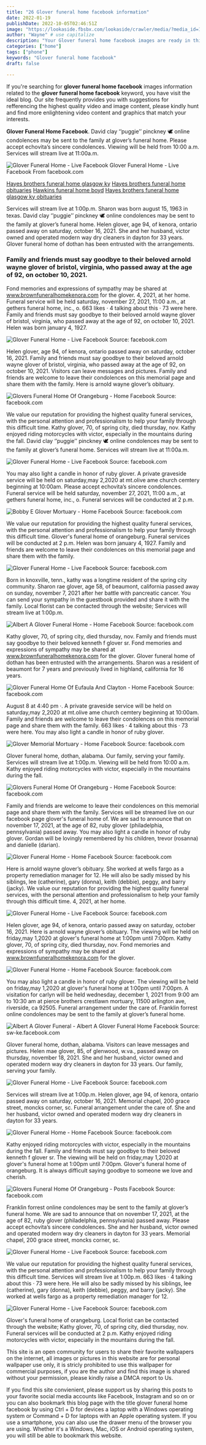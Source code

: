 ```yaml
---
title: "26 Glover funeral home facebook information"
date: 2022-01-19
publishDate: 2022-10-05T02:46:51Z
image: "https://lookaside.fbsbx.com/lookaside/crawler/media/?media_id=1938756606291795&amp;get_thumbnail=1"
author: "Wayne" # use capitalize
description: "Your Glover funeral home facebook images are ready in this website. Glover funeral home facebook are a topic that is being searched for and liked by netizens today. You can Find and Download the Glover funeral home facebook files here. Find and Download all free photos."
categories: ["home"]
tags: ["phone"]
keywords: "Glover funeral home facebook"
draft: false

---
```


If you're searching for **glover funeral home facebook** images information related to the **glover funeral home facebook** keyword, you have visit the ideal  blog.  Our site frequently  provides you with  suggestions  for refferencing  the highest  quality video and image  content, please kindly hunt and find more enlightening video content and graphics  that match your interests.

**Glover Funeral Home Facebook**. David clay ‘’puggie’’ pinckney 🕊 online condolences may be sent to the family at glover’s funeral home. Please accept echovita’s sincere condolences. Viewing will be held from 10:00 a.m. Services will stream live at 11:00a.m.

![Glover Funeral Home - Live Facebook](https://lookaside.fbsbx.com/lookaside/crawler/media/?media_id=2686657931649007&amp;get_thumbnail=1 "Glover Funeral Home - Live Facebook")
Glover Funeral Home - Live Facebook From facebook.com

[Hayes brothers funeral home glasgow ky](/hayes-brothers-funeral-home-glasgow-ky/)
[Hayes brothers funeral home obituaries](/hayes-brothers-funeral-home-obituaries/)
[Hawkins funeral home boyd](/hawkins-funeral-home-boyd/)
[Hayes brothers funeral home glasgow ky obituaries](/hayes-brothers-funeral-home-glasgow-ky-obituaries/)

Services will stream live at 1:00p.m. Sharon was born august 15, 1963 in texas. David clay ‘’puggie’’ pinckney 🕊 online condolences may be sent to the family at glover’s funeral home. Helen glover, age 94, of kenora, ontario passed away on saturday, october 16, 2021. She and her husband, victor owned and operated modern way dry cleaners in dayton for 33 years. Glover funeral home of dothan has been entrusted with the arrangements.

### Family and friends must say goodbye to their beloved arnold wayne glover of bristol, virginia, who passed away at the age of 92, on october 10, 2021.

Fond memories and expressions of sympathy may be shared at www.brownfuneralhomekenora.com for the glover. 4, 2021, at her home. Funeral service will be held saturday, november 27, 2021, 11:00 a.m., at gethers funeral home, inc., o. 663 likes · 4 talking about this · 73 were here. Family and friends must say goodbye to their beloved arnold wayne glover of bristol, virginia, who passed away at the age of 92, on october 10, 2021. Helen was born january 4, 1927.


![Glover Funeral Home - Live Facebook](https://lookaside.fbsbx.com/lookaside/crawler/media/?media_id=714108965977071&amp;get_thumbnail=1 "Glover Funeral Home - Live Facebook")
Source: facebook.com

Helen glover, age 94, of kenora, ontario passed away on saturday, october 16, 2021. Family and friends must say goodbye to their beloved arnold wayne glover of bristol, virginia, who passed away at the age of 92, on october 10, 2021. Visitors can leave messages and pictures. Family and friends are welcome to leave their condolences on this memorial page and share them with the family. Here is arnold wayne glover’s obituary.

![Glovers Funeral Home Of Orangeburg - Home Facebook](https://lookaside.fbsbx.com/lookaside/crawler/media/?media_id=311138307248938 "Glovers Funeral Home Of Orangeburg - Home Facebook")
Source: facebook.com

We value our reputation for providing the highest quality funeral services, with the personal attention and professionalism to help your family through this difficult time. Kathy glover, 70, of spring city, died thursday, nov. Kathy enjoyed riding motorcycles with victor, especially in the mountains during the fall. David clay ‘’puggie’’ pinckney 🕊 online condolences may be sent to the family at glover’s funeral home. Services will stream live at 11:00a.m.

![Glover Funeral Home - Live Facebook](https://lookaside.fbsbx.com/lookaside/crawler/media/?media_id=2686657931649007&amp;get_thumbnail=1 "Glover Funeral Home - Live Facebook")
Source: facebook.com

You may also light a candle in honor of ruby glover. A private graveside service will be held on saturday,may 2,2020 at mt.olive ame church cemtery beginning at 10:00am. Please accept echovita’s sincere condolences. Funeral service will be held saturday, november 27, 2021, 11:00 a.m., at gethers funeral home, inc., o. Funeral services will be conducted at 2 p.m.

![Bobby E Glover Mortuary - Home Facebook](https://lookaside.fbsbx.com/lookaside/crawler/media/?media_id=232958221456661 "Bobby E Glover Mortuary - Home Facebook")
Source: facebook.com

We value our reputation for providing the highest quality funeral services, with the personal attention and professionalism to help your family through this difficult time. Glover&#039;s funeral home of orangeburg. Funeral services will be conducted at 2 p.m. Helen was born january 4, 1927. Family and friends are welcome to leave their condolences on this memorial page and share them with the family.

![Glover Funeral Home - Live Facebook](https://lookaside.fbsbx.com/lookaside/crawler/media/?media_id=360801538520440&amp;get_thumbnail=1 "Glover Funeral Home - Live Facebook")
Source: facebook.com

Born in knoxville, tenn., kathy was a longtime resident of the spring city community. Sharon rae glover, age 58, of beaumont, california passed away on sunday, november 7, 2021 after her battle with pancreatic cancer. You can send your sympathy in the guestbook provided and share it with the family. Local florist can be contacted through the website; Services will stream live at 1:00p.m.

![Albert A Glover Funeral Home - Home Facebook](https://lookaside.fbsbx.com/lookaside/crawler/media/?media_id=105916737473961 "Albert A Glover Funeral Home - Home Facebook")
Source: facebook.com

Kathy glover, 70, of spring city, died thursday, nov. Family and friends must say goodbye to their beloved kenneth f glover sr. Fond memories and expressions of sympathy may be shared at www.brownfuneralhomekenora.com for the glover. Glover funeral home of dothan has been entrusted with the arrangements. Sharon was a resident of beaumont for 7 years and previously lived in highland, california for 16 years.

![Glover Funeral Home Of Eufaula And Clayton - Home Facebook](https://lookaside.fbsbx.com/lookaside/crawler/media/?media_id=2699583396752962 "Glover Funeral Home Of Eufaula And Clayton - Home Facebook")
Source: facebook.com

August 8 at 4:40 pm ·. A private graveside service will be held on saturday,may 2,2020 at mt.olive ame church cemtery beginning at 10:00am. Family and friends are welcome to leave their condolences on this memorial page and share them with the family. 663 likes · 4 talking about this · 73 were here. You may also light a candle in honor of ruby glover.

![Glover Memorial Mortuary - Home Facebook](https://lookaside.fbsbx.com/lookaside/crawler/media/?media_id=4354451594601893 "Glover Memorial Mortuary - Home Facebook")
Source: facebook.com

Glover funeral home, dothan, alabama. Our family, serving your family. Services will stream live at 1:00p.m. Viewing will be held from 10:00 a.m. Kathy enjoyed riding motorcycles with victor, especially in the mountains during the fall.

![Glovers Funeral Home Of Orangeburg - Home Facebook](https://lookaside.fbsbx.com/lookaside/crawler/media/?media_id=104178067944964 "Glovers Funeral Home Of Orangeburg - Home Facebook")
Source: facebook.com

Family and friends are welcome to leave their condolences on this memorial page and share them with the family. Services will be streamed live on our facebook page glover&#039;s funeral home of. We are sad to announce that on november 17, 2021, at the age of 82, ruby glover (philadelphia, pennsylvania) passed away. You may also light a candle in honor of ruby glover. Gordan will be lovingly remembered by his children, trevor (rosanna) and danielle (darian).

![Glover Funeral Home - Home Facebook](https://lookaside.fbsbx.com/lookaside/crawler/media/?media_id=268325876926383 "Glover Funeral Home - Home Facebook")
Source: facebook.com

Here is arnold wayne glover’s obituary. She worked at wells fargo as a property remediation manager for 12. He will also be sadly missed by his siblings, lee (catherine), gary (donna), keith (debbie), peggy, and barry (jacky). We value our reputation for providing the highest quality funeral services, with the personal attention and professionalism to help your family through this difficult time. 4, 2021, at her home.

![Glover Funeral Home - Live Facebook](https://lookaside.fbsbx.com/lookaside/crawler/media/?media_id=2572085073091764&amp;get_thumbnail=1 "Glover Funeral Home - Live Facebook")
Source: facebook.com

Helen glover, age 94, of kenora, ontario passed away on saturday, october 16, 2021. Here is arnold wayne glover’s obituary. The viewing will be held on friday,may 1,2020 at glover&#039;s funeral home at 1:00pm until 7:00pm. Kathy glover, 70, of spring city, died thursday, nov. Fond memories and expressions of sympathy may be shared at www.brownfuneralhomekenora.com for the glover.

![Glover Funeral Home - Home Facebook](https://lookaside.fbsbx.com/lookaside/crawler/media/?media_id=431830135123643&amp;get_thumbnail=1 "Glover Funeral Home - Home Facebook")
Source: facebook.com

You may also light a candle in honor of ruby glover. The viewing will be held on friday,may 1,2020 at glover&#039;s funeral home at 1:00pm until 7:00pm. A visitation for carlyn will be held wednesday, december 1, 2021 from 9:00 am to 10:30 am at pierce brothers crestlawn mortuary, 11500 arlington ave, riverside, ca 92505. Funeral arrangement under the care of. Franklin forrest online condolences may be sent to the family at glover’s funeral home.

![Albert A Glover Funeral - Albert A Glover Funeral Home Facebook](https://lookaside.fbsbx.com/lookaside/crawler/media/?media_id=167280068004294 "Albert A Glover Funeral - Albert A Glover Funeral Home Facebook")
Source: sw-ke.facebook.com

Glover funeral home, dothan, alabama. Visitors can leave messages and pictures. Helen mae glover, 85, of glenwood, w.va., passed away on thursday, november 18, 2021. She and her husband, victor owned and operated modern way dry cleaners in dayton for 33 years. Our family, serving your family.

![Glover Funeral Home - Live Facebook](https://lookaside.fbsbx.com/lookaside/crawler/media/?media_id=408829853553546&amp;get_thumbnail=1 "Glover Funeral Home - Live Facebook")
Source: facebook.com

Services will stream live at 1:00p.m. Helen glover, age 94, of kenora, ontario passed away on saturday, october 16, 2021. Memorial chapel, 200 grace street, moncks corner, sc. Funeral arrangement under the care of. She and her husband, victor owned and operated modern way dry cleaners in dayton for 33 years.

![Glover Funeral Home - Home Facebook](https://lookaside.fbsbx.com/lookaside/crawler/media/?media_id=681419378950362 "Glover Funeral Home - Home Facebook")
Source: facebook.com

Kathy enjoyed riding motorcycles with victor, especially in the mountains during the fall. Family and friends must say goodbye to their beloved kenneth f glover sr. The viewing will be held on friday,may 1,2020 at glover&#039;s funeral home at 1:00pm until 7:00pm. Glover&#039;s funeral home of orangeburg. It is always difficult saying goodbye to someone we love and cherish.

![Glovers Funeral Home Of Orangeburg - Posts Facebook](https://lookaside.fbsbx.com/lookaside/crawler/media/?media_id=438035381225896 "Glovers Funeral Home Of Orangeburg - Posts Facebook")
Source: facebook.com

Franklin forrest online condolences may be sent to the family at glover’s funeral home. We are sad to announce that on november 17, 2021, at the age of 82, ruby glover (philadelphia, pennsylvania) passed away. Please accept echovita’s sincere condolences. She and her husband, victor owned and operated modern way dry cleaners in dayton for 33 years. Memorial chapel, 200 grace street, moncks corner, sc.

![Glover Funeral Home - Live Facebook](https://lookaside.fbsbx.com/lookaside/crawler/media/?media_id=237814217871175&amp;get_thumbnail=1 "Glover Funeral Home - Live Facebook")
Source: facebook.com

We value our reputation for providing the highest quality funeral services, with the personal attention and professionalism to help your family through this difficult time. Services will stream live at 1:00p.m. 663 likes · 4 talking about this · 73 were here. He will also be sadly missed by his siblings, lee (catherine), gary (donna), keith (debbie), peggy, and barry (jacky). She worked at wells fargo as a property remediation manager for 12.

![Glover Funeral Home - Live Facebook](https://lookaside.fbsbx.com/lookaside/crawler/media/?media_id=1938756606291795&amp;get_thumbnail=1 "Glover Funeral Home - Live Facebook")
Source: facebook.com

Glover&#039;s funeral home of orangeburg. Local florist can be contacted through the website; Kathy glover, 70, of spring city, died thursday, nov. Funeral services will be conducted at 2 p.m. Kathy enjoyed riding motorcycles with victor, especially in the mountains during the fall.

This site is an open community for users to share their favorite wallpapers on the internet, all images or pictures in this website are for personal wallpaper use only, it is stricly prohibited to use this wallpaper for commercial purposes, if you are the author and find this image is shared without your permission, please kindly raise a DMCA report to Us.

If you find this site convienient, please support us by sharing this posts to your favorite social media accounts like Facebook, Instagram and so on or you can also bookmark this blog page with the title glover funeral home facebook by using Ctrl + D for devices a laptop with a Windows operating system or Command + D for laptops with an Apple operating system. If you use a smartphone, you can also use the drawer menu of the browser you are using. Whether it's a Windows, Mac, iOS or Android operating system, you will still be able to bookmark this website.
